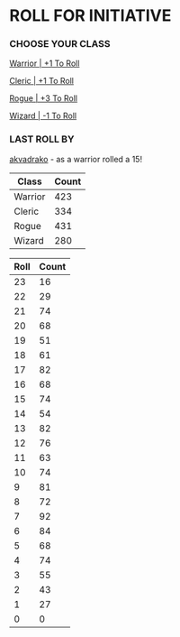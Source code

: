 # ROLL FOR INITIATIVE
### CHOOSE YOUR CLASS

[Warrior | +1 To Roll](https://github.com/benjaminsampica/benjaminsampica/issues/new?title=roll%7Cwarrior&body=Just+click+%27Submit+new+issue%27.)

[Cleric | +1 To Roll](https://github.com/benjaminsampica/benjaminsampica/issues/new?title=roll%7Ccleric&body=Just+click+%27Submit+new+issue%27.)

[Rogue | +3 To Roll](https://github.com/benjaminsampica/benjaminsampica/issues/new?title=roll%7Crogue&body=Just+click+%27Submit+new+issue%27.)

[Wizard | -1 To Roll](https://github.com/benjaminsampica/benjaminsampica/issues/new?title=roll%7Cwizard&body=Just+click+%27Submit+new+issue%27.)
### LAST ROLL BY
[akvadrako](https://www.github.com/akvadrako) - as a warrior rolled a 15!

|Class|Count|
|-|-|
|Warrior|423|
|Cleric|334|
|Rogue|431|
|Wizard|280|

|Roll|Count|
|-|-|
|23|16
|22|29
|21|74
|20|68
|19|51
|18|61
|17|82
|16|68
|15|74
|14|54
|13|82
|12|76
|11|63
|10|74
|9|81
|8|72
|7|92
|6|84
|5|68
|4|74
|3|55
|2|43
|1|27
|0|0
